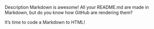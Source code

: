 Description
Markdown is awesome! All your README.md are made in Markdown, but do you know how GitHub are rendering them?

It’s time to code a Markdown to HTML!